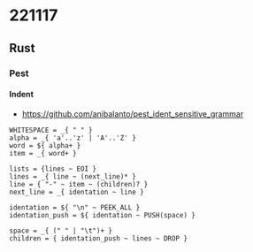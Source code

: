 # 221117
## Rust
### Pest
#### Indent
- https://github.com/anibalanto/pest_ident_sensitive_grammar
```pest
WHITESPACE = _{ " " }
alpha = _{ 'a'..'z' | 'A'..'Z' }
word = ${ alpha+ }
item = _{ word+ }

lists = {lines ~ EOI }
lines = _{ line ~ (next_line)* }
line = { "-" ~ item ~ (children)? }
next_line = _{ identation ~ line }

identation = ${ "\n" ~ PEEK_ALL }
identation_push = ${ identation ~ PUSH(space) }

space = _{ (" " | "\t")+ }
children = { identation_push ~ lines ~ DROP }
```
